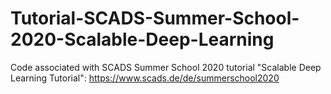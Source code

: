 # Tutorial-SCADS-Summer-School-2020-Scalable-Deep-Learning
Code associated with SCADS Summer School 2020 tutorial  "Scalable Deep Learning Tutorial": https://www.scads.de/de/summerschool2020
